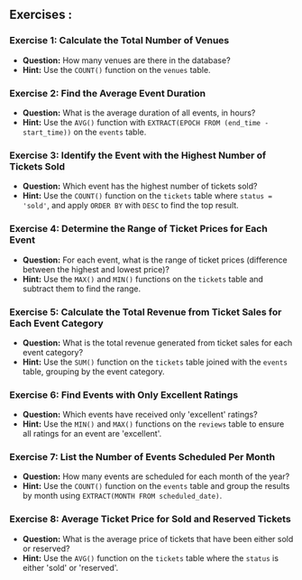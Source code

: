 ## Exercises :

### Exercise 1: Calculate the Total Number of Venues
- **Question:** How many venues are there in the database?
- **Hint:** Use the `COUNT()` function on the `venues` table.

### Exercise 2: Find the Average Event Duration
- **Question:** What is the average duration of all events, in hours?
- **Hint:** Use the `AVG()` function with `EXTRACT(EPOCH FROM (end_time - start_time))` on the `events` table.

### Exercise 3: Identify the Event with the Highest Number of Tickets Sold
- **Question:** Which event has the highest number of tickets sold?
- **Hint:** Use the `COUNT()` function on the `tickets` table where `status = 'sold'`, and apply `ORDER BY` with `DESC` to find the top result.

### Exercise 4: Determine the Range of Ticket Prices for Each Event
- **Question:** For each event, what is the range of ticket prices (difference between the highest and lowest price)?
- **Hint:** Use the `MAX()` and `MIN()` functions on the `tickets` table and subtract them to find the range.

### Exercise 5: Calculate the Total Revenue from Ticket Sales for Each Event Category
- **Question:** What is the total revenue generated from ticket sales for each event category?
- **Hint:** Use the `SUM()` function on the `tickets` table joined with the `events` table, grouping by the event category.

### Exercise 6: Find Events with Only Excellent Ratings
- **Question:** Which events have received only 'excellent' ratings?
- **Hint:** Use the `MIN()` and `MAX()` functions on the `reviews` table to ensure all ratings for an event are 'excellent'.

### Exercise 7: List the Number of Events Scheduled Per Month
- **Question:** How many events are scheduled for each month of the year?
- **Hint:** Use the `COUNT()` function on the `events` table and group the results by month using `EXTRACT(MONTH FROM scheduled_date)`.

### Exercise 8: Average Ticket Price for Sold and Reserved Tickets
- **Question:** What is the average price of tickets that have been either sold or reserved?
- **Hint:** Use the `AVG()` function on the `tickets` table where the `status` is either 'sold' or 'reserved'.
